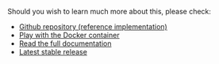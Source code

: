 Should you wish to learn much more about this, please check: 

   - [Github repository (reference implementation)](https://github.com/Fiware/context.Proton)
   - [Play with the Docker container](https://hub.docker.com/r/fiware/proactivetechnologyonline/)
   - [Read the full documentation](http://proactive-technology-online.readthedocs.org/en/latest/)
   - [Latest stable release](https://github.com/Fiware/context.Proton/releases/tag/v4.4.1)
